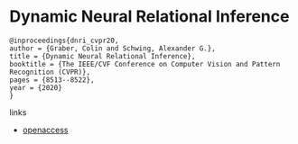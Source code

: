 # Dynamic Neural Relational Inference

```
@inproceedings{dnri_cvpr20,
author = {Graber, Colin and Schwing, Alexander G.},
title = {Dynamic Neural Relational Inference},
booktitle = {The IEEE/CVF Conference on Computer Vision and Pattern Recognition (CVPR)},
pages = {8513--8522},
year = {2020}
}
```

links
- [openaccess](http://openaccess.thecvf.com/content_CVPR_2020/html/Graber_Dynamic_Neural_Relational_Inference_CVPR_2020_paper.html)